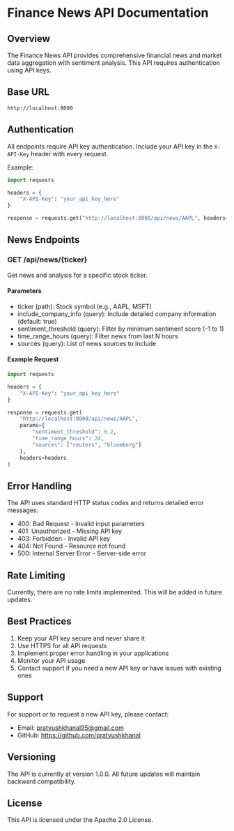 # Finance News API Documentation

## Overview
The Finance News API provides comprehensive financial news and market data aggregation with sentiment analysis. This API requires authentication using API keys.

## Base URL
```
http://localhost:8000
```

## Authentication
All endpoints require API key authentication. Include your API key in the `X-API-Key` header with every request.

Example:
```python
import requests

headers = {
    "X-API-Key": "your_api_key_here"
}

response = requests.get("http://localhost:8000/api/news/AAPL", headers=headers)
```

## News Endpoints

### GET /api/news/{ticker}
Get news and analysis for a specific stock ticker.

#### Parameters
- ticker (path): Stock symbol (e.g., AAPL, MSFT)
- include_company_info (query): Include detailed company information (default: true)
- sentiment_threshold (query): Filter by minimum sentiment score (-1 to 1)
- time_range_hours (query): Filter news from last N hours
- sources (query): List of news sources to include

#### Example Request
```python
import requests

headers = {
    "X-API-Key": "your_api_key_here"
}

response = requests.get(
    "http://localhost:8000/api/news/AAPL",
    params={
        "sentiment_threshold": 0.2,
        "time_range_hours": 24,
        "sources": ["reuters", "bloomberg"]
    },
    headers=headers
)
```

## Error Handling
The API uses standard HTTP status codes and returns detailed error messages:

- 400: Bad Request - Invalid input parameters
- 401: Unauthorized - Missing API key
- 403: Forbidden - Invalid API key
- 404: Not Found - Resource not found
- 500: Internal Server Error - Server-side error

## Rate Limiting
Currently, there are no rate limits implemented. This will be added in future updates.

## Best Practices
1. Keep your API key secure and never share it
2. Use HTTPS for all API requests
3. Implement proper error handling in your applications
4. Monitor your API usage
5. Contact support if you need a new API key or have issues with existing ones

## Support
For support or to request a new API key, please contact:
- Email: pratyushkhanal95@gmail.com
- GitHub: https://github.com/pratyushkhanal

## Versioning
The API is currently at version 1.0.0. All future updates will maintain backward compatibility.

## License
This API is licensed under the Apache 2.0 License. 